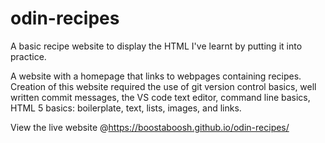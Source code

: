 # odin-recipes

A basic recipe website to display the HTML I've learnt by putting it into practice.

A website with a homepage that links to webpages containing recipes.
Creation of this website required the use of git version control basics, well written commit messages, the VS code text editor, command line basics, HTML 5 basics: boilerplate, text, lists, images, and links.

View the live website @https://boostaboosh.github.io/odin-recipes/
